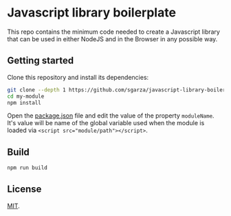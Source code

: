 # Javascript library boilerplate

This repo contains the minimum code needed to create a Javascript library that can be used in either NodeJS and in the Browser in any possible way.

## Getting started

Clone this repository and install its dependencies:

```bash
git clone --depth 1 https://github.com/sgarza/javascript-library-boilerplate my-module
cd my-module
npm install
```

Open the [package.json](package.json) file and edit the value of the property `moduleName`. It's value will be name of the global variable used when the module is loaded via `<script src="module/path"></script>`.

## Build

```bash
npm run build
```

## License

[MIT](LICENSE).
